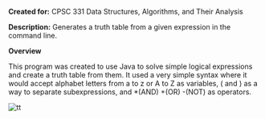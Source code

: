 **Created for:** CPSC 331 Data Structures, Algorithms, and Their Analysis

**Description:** Generates a truth table from a given expression in the command line.

**Overview**

This program was created to use Java to solve simple logical expressions and create a truth table from them. It used a very simple syntax where it would accept alphabet letters from a to z or A to Z as variables, ( and ) as a way to separate subexpressions, and \*(AND) +(OR) -(NOT) as operators.

![tt](https://user-images.githubusercontent.com/5299394/29578995-953a8c0a-872e-11e7-829f-a499639d3f2f.PNG)

